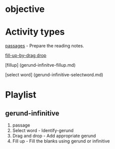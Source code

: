 # objective

# Activity types

[passages](gerund-infinitve-passage.md) - Prepare the reading notes.

[fill-up-by-drag drop](gerund-infinitve-fillup-bydrag.md)

[fillup] (gerund-infinitve-fillup.md)

[select word] (gerund-infinitive-selectword.md)

# Playlist

## gerund-infinitive

1. passage
2. Select word - Identify-gerund
3. Drag and drop - Add appropriate gerund
4. Fill up - Fill the blanks using gerund or infinitive